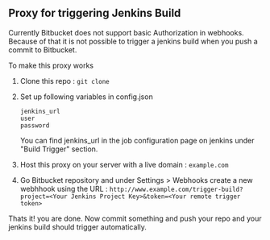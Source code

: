 ## Proxy for triggering Jenkins Build

Currently Bitbucket does not support basic Authorization in webhooks. Because of that it is not possible to trigger a jenkins build when you push a commit to Bitbucket.

To make this proxy works

1. Clone this repo : `git clone `
2. Set up following variables in config.json
   ```
   jenkins_url
   user
   password
   ```

   You can find jenkins_url in the job configuration page on jenkins under "Build Trigger" section.
3. Host this proxy on your server with a live domain : `example.com`
4. Go Bitbucket repository and under Settings > Webhooks create a new webhhook using the URL : `http://www.example.com/trigger-build?project=<Your Jenkins Project Key>&token=<Your remote trigger token>`    

Thats it! you are done. Now commit something and push your repo and your jenkins build should trigger automatically.